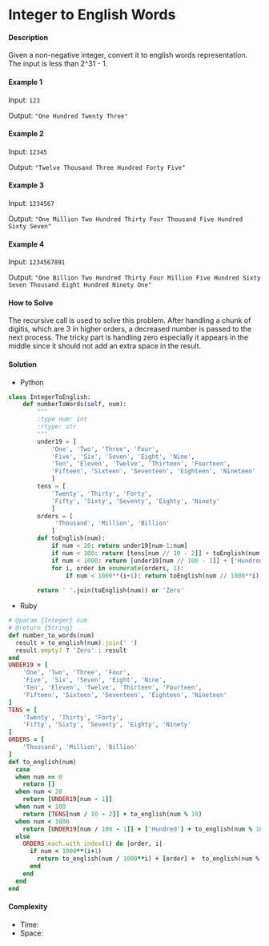 # Integer to English Words

#### Description

Given a non-negative integer, convert it to english words representation. The input is less than 2^31 - 1.

#### Example 1
Input: `123`

Output: `"One Hundred Twenty Three"`

#### Example 2
Input: `12345`

Output: `"Twelve Thousand Three Hundred Forty Five"`

#### Example 3
Input: `1234567`

Output: `"One Million Two Hundred Thirty Four Thousand Five Hundred Sixty Seven"`

#### Example 4
Input: `1234567891`

Output: `"One Billion Two Hundred Thirty Four Million Five Hundred Sixty Seven Thousand Eight Hundred Ninety One"`

#### How to Solve

The recursive call is used to solve this problem. After handling a chunk of digitis, which are 3 in higher orders, a decreased number is passed to the next process. The tricky part is handling zero especially it appears in the middle since it should not add an extra space in the result.

#### Solution
- Python

```python
class IntegerToEnglish:
    def numberToWords(self, num):
        """
        :type num: int
        :rtype: str
        """
        under19 = [
            'One', 'Two', 'Three', 'Four',
            'Five', 'Six', 'Seven', 'Eight', 'Nine', 
            'Ten', 'Eleven', 'Twelve', 'Thirteen', 'Fourteen',
            'Fifteen', 'Sixteen', 'Seventeen', 'Eighteen', 'Nineteen'
            ]
        tens = [
            'Twenty', 'Thirty', 'Forty',
            'Fifty', 'Sixty', 'Seventy', 'Eighty', 'Ninety'
            ]
        orders = [
             'Thousand', 'Million', 'Billion'
            ]
        def toEnglish(num):
            if num < 20: return under19[num-1:num]
            if num < 100: return [tens[num // 10 - 2]] + toEnglish(num % 10)
            if num < 1000: return [under19[num // 100 - 1]] + ['Hundred'] + toEnglish(num % 100)
            for i, order in enumerate(orders, 1):
                if num < 1000**(i+1): return toEnglish(num // 1000**i) + [order] + toEnglish(num % 1000**i)
        
        return ' '.join(toEnglish(num)) or 'Zero'
```

- Ruby

```ruby
# @param {Integer} num
# @return {String}
def number_to_words(num)
  result = to_english(num).join(' ')
  result.empty? ? 'Zero' : result
end
UNDER19 = [
    'One', 'Two', 'Three', 'Four',
    'Five', 'Six', 'Seven', 'Eight', 'Nine',
    'Ten', 'Eleven', 'Twelve', 'Thirteen', 'Fourteen',
    'Fifteen', 'Sixteen', 'Seventeen', 'Eighteen', 'Nineteen'
]
TENS = [
    'Twenty', 'Thirty', 'Forty',
    'Fifty', 'Sixty', 'Seventy', 'Eighty', 'Ninety'
]
ORDERS = [
    'Thousand', 'Million', 'Billion'
]
def to_english(num)
  case
  when num == 0
    return []
  when num < 20
    return [UNDER19[num - 1]]
  when num < 100
    return [TENS[num / 10 - 2]] + to_english(num % 10)
  when num < 1000
    return [UNDER19[num / 100 - 1]] + ['Hundred'] + to_english(num % 100)
  else
    ORDERS.each.with_index(1) do |order, i|
      if num < 1000**(i+1)
        return to_english(num / 1000**i) + [order] +  to_english(num % 1000
      end
    end
  end
end
```

#### Complexity
- Time:
- Space: